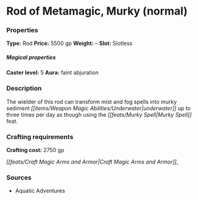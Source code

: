 ﻿---
Title: "Rod of Metamagic, Murky (normal)"
Type: "Rod"
Price: "5500 gp"
Weight: "–"
Slot: "Slotless"
Caster level: "5"
Aura: "faint abjuration"
Description: |
  "The wielder of this rod can transform mist and fog spells into murky sediment underwater up to three times per day as though using the Murky Spell feat."
Crafting cost: "2750 gp"
Sources: "['Aquatic Adventures']"
---

# Rod of Metamagic, Murky (normal)

### Properties

**Type:** Rod **Price:** 5500 gp **Weight:** – **Slot:** Slotless

##### Magical properties

**Caster level:** 5 **Aura:** faint abjuration

### Description

The wielder of this rod can transform mist and fog spells into murky sediment _[[items/Weapon Magic Abilities/Underwater|underwater]]_ up to three times per day as though using the _[[feats/Murky Spell|Murky Spell]]_ feat.

### Crafting requirements

**Crafting cost:** 2750 gp

_[[feats/Craft Magic Arms and Armor|Craft Magic Arms and Armor]]_,

### Sources

* Aquatic Adventures